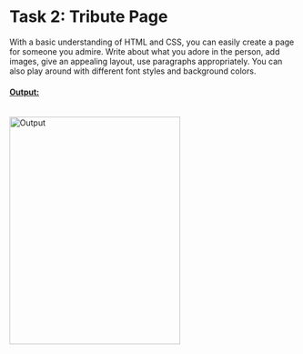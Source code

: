 # Task 2: Tribute Page

With a basic understanding of HTML and CSS, you can easily create a page for someone you admire. Write about what you adore in the person, add images, give an appealing layout, use paragraphs appropriately. You can also play around with different font styles and background colors.

#### <u>Output:</u>
<br>

<img src="Output1.JPG" alt="Output" height=400 width=300>